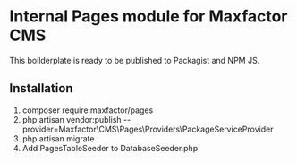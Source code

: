 # Internal Pages module for Maxfactor CMS

This boilderplate is ready to be published to Packagist and NPM JS.

## Installation

1. composer require maxfactor/pages
1. php artisan vendor:publish --provider=Maxfactor\\CMS\\Pages\\Providers\\PackageServiceProvider
1. php artisan migrate
1. Add PagesTableSeeder to DatabaseSeeder.php

